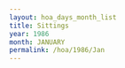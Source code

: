 ```yaml
---
layout: hoa_days_month_list
title: Sittings
year: 1986
month: JANUARY
permalink: /hoa/1986/Jan
---
```

